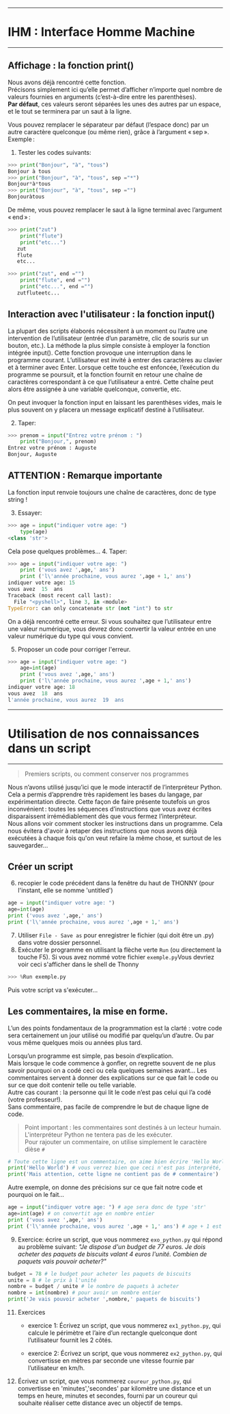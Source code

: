 --------------------------------
# IHM : Interface Homme Machine 
--------------------------------
## Affichage : la fonction print()

Nous avons déjà rencontré cette fonction.  
Précisons simplement ici qu’elle permet d’afficher n’importe quel nombre de valeurs fournies en arguments (c’est-à-dire entre les parenthèses).  
__Par défaut__, ces valeurs seront séparées les unes des autres par un espace, et le tout se terminera par un saut à la ligne.

Vous pouvez remplacer le séparateur par défaut (l’espace donc) par un autre caractère quelconque (ou même rien), grâce à l’argument « sep ». Exemple :
1. Tester les codes suivants:
```python
>>> print("Bonjour", "à", "tous")
Bonjour à tous
>>> print("Bonjour", "à", "tous", sep ="*") 
Bonjour*à*tous
>>> print("Bonjour", "à", "tous", sep ="") 
Bonjouràtous 
```

De même, vous pouvez remplacer le saut à la ligne terminal avec l’argument « end » :
```python
>>> print("zut")
	print("flute")
	print("etc...")
   zut
   flute
   etc...

>>> print("zut", end ="")
	print("flute", end ="")
	print("etc...", end ="")
   zutfluteetc...
```

## Interaction avec l'utilisateur : la fonction input()

La plupart des scripts élaborés nécessitent à un moment ou l’autre une intervention de l’utilisateur (entrée d’un paramètre, clic de souris sur un bouton, etc.). La méthode la plus simple consiste à employer la fonction intégrée input(). Cette fonction provoque une interruption dans le programme courant. L’utilisateur est invité à entrer des caractères au clavier et à terminer avec Enter. Lorsque cette touche est enfoncée, l’exécution du programme se poursuit, et la fonction fournit en retour une chaîne de caractères correspondant à ce que l’utilisateur a entré. Cette chaîne peut alors être assignée à une variable quelconque, convertie, etc.

On peut invoquer la fonction input en laissant les parenthèses vides, mais le plus souvent on y placera un message explicatif destiné à l’utilisateur.

2. Taper:
```python
>>> prenom = input("Entrez votre prénom : ")
	print("Bonjour,", prenom)
Entrez votre prénom : Auguste
Bonjour, Auguste
```
## ATTENTION : Remarque importante

La fonction input renvoie toujours une chaîne de caractères, donc de type string !

3. Essayer:
```python
>>> age = input("indiquer votre age: ")
	type(age)
<class 'str'>
```
Cela pose quelques problèmes...
4. Taper:
```python
>>> age = input("indiquer votre age: ")
	print ('vous avez ',age,' ans')
	print ('l\'année prochaine, vous aurez ',age + 1,' ans')
indiquer votre age: 15
vous avez  15  ans
Traceback (most recent call last):
  File "<pyshell>", line 3, in <module>
TypeError: can only concatenate str (not "int") to str
```
On a déjà rencontré cette erreur. Si vous souhaitez que l’utilisateur entre une valeur numérique, vous devrez donc convertir la valeur entrée en une valeur numérique du type qui vous convient.

5. Proposer un code pour corriger l'erreur.
```python
>>> age = input("indiquer votre age: ")
	age=int(age)
	print ('vous avez ',age,' ans')
	print ('l\'année prochaine, vous aurez ',age + 1,' ans')
indiquer votre age: 18
vous avez  18  ans
l'année prochaine, vous aurez  19  ans
```

-------------------------------------------------
# Utilisation de nos connaissances dans un script
-------------------------------------------------
>Premiers scripts, ou comment conserver nos programmes

Nous n’avons utilisé jusqu’ici que le mode interactif de l’interpréteur Python. 
Cela a permis d’apprendre très rapidement les bases du langage, par expérimentation directe. Cette façon de faire présente toutefois un gros inconvénient : toutes les séquences d’instructions que vous avez écrites disparaissent irrémédiablement dès que vous fermez l’interpréteur.  
Nous allons voir comment stocker les instructions dans un programme. Cela nous évitera d'avoir à retaper des instructions que nous avons déjà exécutées à chaque fois qu'on veut refaire la même chose, et surtout de les sauvegarder...

## Créer un script
6. recopier le code précédent dans la fenêtre du haut de THONNY (pour l'instant, elle se nomme 'untitled')
```python
age = input("indiquer votre age: ")
age=int(age)
print ('vous avez ',age,' ans')
print ('l\'année prochaine, vous aurez ',age + 1,' ans')
```
7. Utiliser `File - Save as` pour enregistrer le fichier (qui doit être un .py) dans votre dossier personnel.
8. Exécuter le programme en utilisant la flèche verte `Run` (ou directement la touche F5).
Si vous avez nommé votre fichier `exemple.py`Vous devriez voir ceci s'afficher dans le shell de Thonny 
```python
>>> %Run exemple.py
```
Puis votre script va s'exécuter...

## Les commentaires, la mise en forme.
L’un des points fondamentaux de la programmation est la clarté : votre code sera certainement un jour utilisé ou modifié par quelqu’un d’autre. Ou par vous même quelques mois ou années plus tard.

Lorsqu’un programme est simple, pas besoin d’explication.  
Mais lorsque le code commence à gonfler, on regrette souvent de ne plus savoir pourquoi on a codé ceci ou cela quelques semaines avant… Les commentaires servent à donner des explications sur ce que fait le code ou sur ce que doit contenir telle ou telle variable.  
Autre cas courant : la personne qui lit le code n’est pas celui qui l’a codé (votre professeur!).  
Sans commentaire, pas facile de comprendre le but de chaque ligne de code.

>Point important : les commentaires sont destinés à un lecteur humain. L'interpréteur Python ne tentera pas de les exécuter.  
Pour rajouter un commentaire, on utilise simplement le caractère dièse `#`

```python
# Toute cette ligne est un commentaire, on aime bien écrire 'Hello World' par exemple.
print('Hello World') # vous verrez bien que ceci n'est pas interprété, uniquement Hello World sera écrit
print('Mais attention, cette ligne ne contient pas de # commentaire')
```

Autre exemple, on donne des précisions sur ce que fait notre code et pourquoi on le fait...
```python
age = input("indiquer votre age: ") # age sera donc de type 'str'
age=int(age) # on convertit age en nombre entier
print ('vous avez ',age,' ans')
print ('l\'année prochaine, vous aurez ',age + 1,' ans') # age + 1 est donc une addition d'entiers
```
9. Exercice: écrire un script, que vous nommerez `exo_python.py` qui répond au problème suivant:
_"Je dispose d'un budget de 77 euros. Je dois acheter des paquets de biscuits valant 4 euros l'unité. Combien de paquets vais pouvoir acheter?"_
```python
budget = 78 # le budget pour acheter les paquets de biscuits
unite = 8 # le prix à l'unité
nombre = budget / unite # le nombre de paquets à acheter
nombre = int(nombre) # pour avoir un nombre entier
print('Je vais pouvoir acheter ',nombre,' paquets de biscuits')
```

11. Exercices
	- exercice 1: Écrivez un script, que vous nommerez `ex1_python.py`, qui calcule le périmètre et l’aire d’un rectangle quelconque dont l’utilisateur fournit les 2 côtés.

	- exercice 2: Écrivez un script, que vous nommerez `ex2_python.py`, qui convertisse en mètres par seconde une vitesse fournie par l’utilisateur en km/h.

12. Écrivez un script, que vous nommerez `coureur_python.py`, qui convertisse en 'minutes','secondes' par kilomètre une distance et un temps en heure, minutes et secondes, fourni par un coureur qui souhaite réaliser cette distance avec un objectif de temps.
